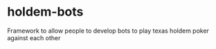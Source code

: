 # holdem-bots
Framework to allow people to develop bots to play texas holdem poker against each other
